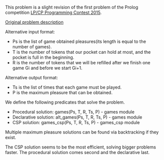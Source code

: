 This problem is a slight revision of the first problem of the Prolog competition
[LP/CP Programming Contest 2015](http://picat-lang.org/lp_cp_pc/).

[Original problem description](http://picat-lang.org/lp_cp_pc/Games.html)

Alternative input format:
* Ps is the list of game obtained pleasures(its length is equal to the number of
  games).
* T is the number of tokens that our pocket can hold at most, and the pocket is
  full in the beginning.
* R is the number of tokens that we will be refilled after we finish one game Gi
  and before we start Gi+1.

Alternative output format:
* Ts is the list of times that each game must be played.
* P is the maximum pleasure that can be obtained.

We define the following predicates that solve the problem.
* Procedural solution: games(Ps, T, R, Ts, P)      - games module
* Declarative solution: alt_games(Ps, T, R, Ts, P) - games module
* CSP solution: games_csp(Ps, T, R, Ts, P)         - games_csp module

Multiple maximum pleasure solutions can be found via backtracking if they exist.

The CSP solution seems to be the most efficient, solving bigger problems
faster. The procedural solution comes second and the declarative last.
